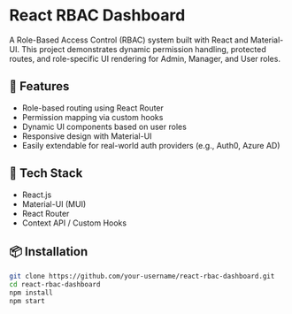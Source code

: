 # React RBAC Dashboard

A Role-Based Access Control (RBAC) system built with React and Material-UI. This project demonstrates dynamic permission handling, protected routes, and role-specific UI rendering for Admin, Manager, and User roles.

## 🔐 Features

- Role-based routing using React Router
- Permission mapping via custom hooks
- Dynamic UI components based on user roles
- Responsive design with Material-UI
- Easily extendable for real-world auth providers (e.g., Auth0, Azure AD)

## 🚀 Tech Stack

- React.js
- Material-UI (MUI)
- React Router
- Context API / Custom Hooks

## 📦 Installation

```bash
git clone https://github.com/your-username/react-rbac-dashboard.git
cd react-rbac-dashboard
npm install
npm start
